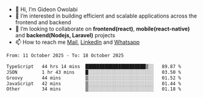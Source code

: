 - 👋 Hi, I’m Gideon Owolabi
- 👀 I’m interested in building efficient and scalable applications across the frontend and backend
- 💞️ I’m looking to collaborate on <b>frontend(react)</b>, <b>mobile(react-native)</b> and <b>backend(Nodejs, Laravel)</b> projects
- 📫 How to reach me <a href="mailto:gideoniyin2021@gmail.com">Mail</a>, <a href="https://www.linkedin.com/in/gideon-owolabi-9b667a232/">LinkedIn</a> and <a href="https://wa.me/2348055377085">Whatsapp</a>

<!---
gude1/gude1 is a ✨ special ✨ repository because its `README.md` (this file) appears on your GitHub profile.
You can click the Preview link to take a look at your changes.
--->

<!--START_SECTION:waka-->

```txt
From: 11 October 2025 - To: 18 October 2025

TypeScript   44 hrs 14 mins  ██████████████████████▒░░   89.87 %
JSON         1 hr 43 mins    █░░░░░░░░░░░░░░░░░░░░░░░░   03.50 %
Groovy       44 mins         ▒░░░░░░░░░░░░░░░░░░░░░░░░   01.52 %
JavaScript   42 mins         ▒░░░░░░░░░░░░░░░░░░░░░░░░   01.44 %
Other        34 mins         ▒░░░░░░░░░░░░░░░░░░░░░░░░   01.18 %
```

<!--END_SECTION:waka-->
